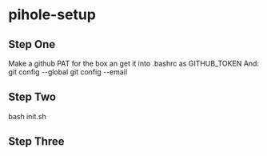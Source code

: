 # pihole-setup

## Step One

Make a github PAT for the box an get it into .bashrc as GITHUB_TOKEN
And:
git config --global <username>
git config --email <email>

## Step Two

bash init.sh

## Step Three
